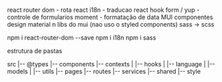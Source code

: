 react router dom - rota
react i18n - traducao
react hook form / yup - controle de formularios
moment - formatação de data
MUI componentes design material n libs do mui (nao uso o styled components)
sass -> scss

npm i react-router-dom --save
npm i i18n
npm i sass

estrutura de pastas

src
|-- @types
|-- components
|-- contexts
| |-- hooks
| |-- language
| |-- models
| |-- utils
|-- pages
|-- routes
|-- services
|-- shared
|-- style

